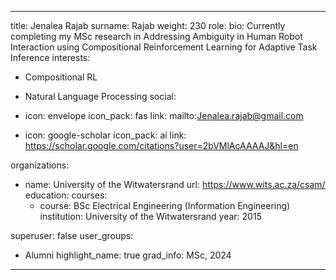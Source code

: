 
---
title: Jenalea Rajab
surname: Rajab
weight: 230
role:
bio: Currently completing my MSc research in Addressing Ambiguity in Human Robot Interaction using Compositional Reinforcement Learning for Adaptive Task Inference 
interests:
  - Compositional RL
  - Natural Language Processing
social:
  - icon: envelope
    icon_pack: fas
    link: mailto:Jenalea.rajab@gmail.com

  - icon: google-scholar
    icon_pack: ai
    link: https://scholar.google.com/citations?user=2bVMlAcAAAAJ&hl=en




organizations:
  - name: University of the Witwatersrand
    url: https://www.wits.ac.za/csam/
education:
  courses:
    - course: BSc Electrical Engineering (Information Engineering)
      institution: University of the Witwatersrand 
      year: 2015


superuser: false
user_groups:
  - Alumni
highlight_name: true
grad_info: MSc, 2024

---




